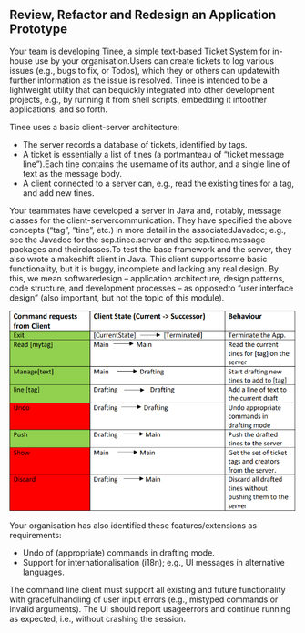 ## Review, Refactor and Redesign an Application Prototype

Your team is developing Tinee, a simple text-based Ticket System for in-house use by your organisation.Users can create tickets to log various issues (e.g., bugs to fix, or Todos), which they or others can updatewith further information as the issue is resolved. Tinee is intended to be a lightweight utility that can bequickly integrated into other development projects, e.g., by running it from shell scripts, embedding it intoother applications, and so forth.

Tinee uses a basic client-server architecture:
* The server records a database of tickets, identified by tags.
* A ticket is essentially a list of tines (a portmanteau of “ticket message line”).Each tine contains the username of its author, and a single line of text as the message body.
* A client connected to a server can, e.g., read the existing tines for a tag, and add new tines.

Your teammates have developed a server in Java and, notably, message classes for the client-servercommunication. They have specified the above concepts (“tag”, “tine”, etc.) in more detail in the associatedJavadoc; e.g., see the Javadoc for the sep.tinee.server and the sep.tinee.message packages and theirclasses.To test the base framework and the server, they also wrote a makeshift client in Java. This client supportssome basic functionality, but it is buggy, incomplete and lacking any real design. By this, we mean softwaredesign – application architecture, design patterns, code structure, and development processes – as opposedto “user interface design” (also important, but not the topic of this module).

![Client-Application-Specification](TineeApplication.png) 

Your organisation has also identified these features/extensions as requirements:
* Undo of (appropriate) commands in drafting mode.
* Support for internationalisation (i18n); e.g., UI messages in alternative languages.

The command line client must support all existing and future functionality with gracefulhandling of user input errors (e.g., mistyped commands or invalid arguments). The UI should report usageerrors and continue running as expected, i.e., without crashing the session.

